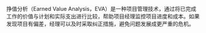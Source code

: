 挣值分析（Earned Value Analysis，EVA）是一种项目管理技术，通过将已完成工作的价值与计划和实际支出进行比较，帮助项目经理监控项目进度和成本。如果发现项目有偏差，经理可以及时采取纠正措施，避免问题发展成更严重的危机。
